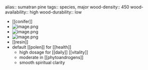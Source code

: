 alias:: sumatran pine
tags:: species, major
wood-density:: 450
wood-availability:: high
wood-durability:: low

- [[conifer]]
- ![image.png](https://peach-geographical-bat-397.mypinata.cloud/ipfs/QmaRm8Cpjp8ReBGA4X8ugxwKUeo4jyCcuofqAz5jCazW4G)
- ![image.png](https://peach-geographical-bat-397.mypinata.cloud/ipfs/QmdknGZ4DYEDFb1PG2h3dddBBrmefFznmq2k6PkHMmycsw)
- ![image.png](https://peach-geographical-bat-397.mypinata.cloud/ipfs/QmUMmLge3jhG6LgbdhZcU76veji86pSTb5DVX3QCFFrCMJ)
- [[resin]]
- default [[polen]] for [[health]]
	- high dosage for [[daily]] [[vitality]]
	- moderate in [[phytoandrogens]]
	- smooth spiritual clarity